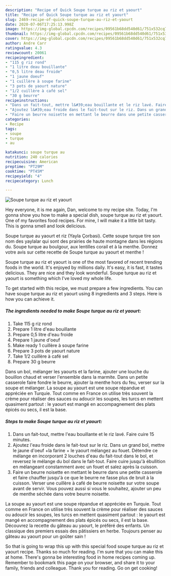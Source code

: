 ```yaml
---
description: "Recipe of Quick Soupe turque au riz et yaourt"
title: "Recipe of Quick Soupe turque au riz et yaourt"
slug: 2469-recipe-of-quick-soupe-turque-au-riz-et-yaourt
date: 2020-07-06T17:25:13.998Z
image: https://img-global.cpcdn.com/recipes/09561b68dd540d61/751x532cq70/soupe-turque-au-riz-et-yaourt-photo-principale-de-la-recette.jpg
thumbnail: https://img-global.cpcdn.com/recipes/09561b68dd540d61/751x532cq70/soupe-turque-au-riz-et-yaourt-photo-principale-de-la-recette.jpg
cover: https://img-global.cpcdn.com/recipes/09561b68dd540d61/751x532cq70/soupe-turque-au-riz-et-yaourt-photo-principale-de-la-recette.jpg
author: Andre Carr
ratingvalue: 4.3
reviewcount: 20061
recipeingredient:
- "115 g riz rond"
- "1 litre deau bouillante"
- "0,5 litre deau froide"
- "1 jaune doeuf"
- "1 cuillère à soupe farine"
- "3 pots de yaourt nature"
- "1/2 cuillère à café sel"
- "30 g beurre"
recipeinstructions:
- "Dans un fait-tout, mettre l&#39;eau bouillante et le riz lavé. Faire cuire 15 minutes."
- "Ajoutez l&#39;eau froide dans le fait-tout sur le riz. Dans un grand bol, mettre le jaune d&#39;oeuf +la farine + le yaourt mélangez au fouet. Détendre ce mélange en incorporant 2 louches d&#39;eau du fait-tout dans le bol, et reversez le mélange du bol dans le fait-tout. Faire cuire jusqu&#39;à ébullition en mélangeant constamment avec un fouet et salez après la cuisson."
- "Faire un beurre noisette en mettant le beurre dans une petite casserole et faire chauffer jusqu&#39;à ce que le beurre ne fasse plus de bruit à la cuisson. Verser une cuillère à café de beurre noisette sur votre soupe avant de servir. Vous pouvez aussi si vous le souhaitez, ajouter un peu de menthe séchée dans votre beurre noisette."
categories:
- Recipe
tags:
- soupe
- turque
- au

katakunci: soupe turque au 
nutrition: 240 calories
recipecuisine: American
preptime: "PT29M"
cooktime: "PT45M"
recipeyield: "4"
recipecategory: Lunch

---
```



![Soupe turque au riz et yaourt](https://img-global.cpcdn.com/recipes/09561b68dd540d61/751x532cq70/soupe-turque-au-riz-et-yaourt-photo-principale-de-la-recette.jpg)

Hey everyone, it is me again, Dan, welcome to my recipe site. Today, I'm gonna show you how to make a special dish, soupe turque au riz et yaourt. One of my favorites food recipes. For mine, I will make it a little bit tasty. This is gonna smell and look delicious.

Soupe turque au yaourt et riz (Yayla Çorbasi). Cette soupe turque tire son nom des yaylalar qui sont des prairies de haute montagne dans les régions du. Soupe turque au boulgour, aux lentilles corail et à la menthe. Donnez votre avis sur cette recette de Soupe turque au yaourt et menthe !

Soupe turque au riz et yaourt is one of the most favored of recent trending foods in the world. It's enjoyed by millions daily. It's easy, it is fast, it tastes delicious. They are nice and they look wonderful. Soupe turque au riz et yaourt is something which I've loved my whole life.


To get started with this recipe, we must prepare a few ingredients. You can have soupe turque au riz et yaourt using 8 ingredients and 3 steps. Here is how you can achieve it.

<!--inarticleads1-->

##### The ingredients needed to make Soupe turque au riz et yaourt:

1. Take 115 g riz rond
1. Prepare 1 litre d&#39;eau bouillante
1. Prepare 0,5 litre d&#39;eau froide
1. Prepare 1 jaune d&#39;oeuf
1. Make ready 1 cuillère à soupe farine
1. Prepare 3 pots de yaourt nature
1. Take 1/2 cuillère à café sel
1. Prepare 30 g beurre


Dans un bol, mélanger les yaourts et la farine, ajouter une louche du bouillon chaud et verser l&#39;ensemble dans la marmite. Dans un petite casserole faire fondre le beurre, ajouter la menthe hors du feu, verser sur la soupe et mélanger. La soupe au yaourt est une soupe répandue et appréciée en Turquie. Tout comme en France on utilise très souvent la crème pour réaliser des sauces ou adoucir les soupes, les turcs en mettent quasiment partout : le yaourt est mangé en accompagnement des plats épicés ou secs, il est la base. 

<!--inarticleads2-->

##### Steps to make Soupe turque au riz et yaourt:

1. Dans un fait-tout, mettre l&#39;eau bouillante et le riz lavé. Faire cuire 15 minutes.
1. Ajoutez l&#39;eau froide dans le fait-tout sur le riz. Dans un grand bol, mettre le jaune d&#39;oeuf +la farine + le yaourt mélangez au fouet. Détendre ce mélange en incorporant 2 louches d&#39;eau du fait-tout dans le bol, et reversez le mélange du bol dans le fait-tout. Faire cuire jusqu&#39;à ébullition en mélangeant constamment avec un fouet et salez après la cuisson.
1. Faire un beurre noisette en mettant le beurre dans une petite casserole et faire chauffer jusqu&#39;à ce que le beurre ne fasse plus de bruit à la cuisson. Verser une cuillère à café de beurre noisette sur votre soupe avant de servir. Vous pouvez aussi si vous le souhaitez, ajouter un peu de menthe séchée dans votre beurre noisette.


La soupe au yaourt est une soupe répandue et appréciée en Turquie. Tout comme en France on utilise très souvent la crème pour réaliser des sauces ou adoucir les soupes, les turcs en mettent quasiment partout : le yaourt est mangé en accompagnement des plats épicés ou secs, il est la base. Découvrez la recette du gâteau au yaourt, le préféré des enfants. Un classique des premiers essais des pâtissiers en herbe. Toujours penser au gâteau au yaourt pour un goûter sain ! 

So that is going to wrap this up with this special food soupe turque au riz et yaourt recipe. Thanks so much for reading. I'm sure that you can make this at home. There's gonna be interesting food in home recipes coming up. Remember to bookmark this page on your browser, and share it to your family, friends and colleague. Thank you for reading. Go on get cooking!
